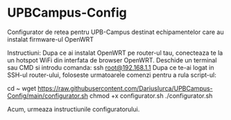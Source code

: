 # UPBCampus-Config
Configurator de retea pentru UPB-Campus destinat echipamentelor care au instalat firmware-ul OpenWRT

Instructiuni:
Dupa ce ai instalat OpenWRT pe router-ul tau, conecteaza te la un hotspot WiFi din interfata de browser OpenWRT.
Deschide un terminal sau CMD si introdu comanda: ssh root@192.168.1.1
Dupa ce te-ai logat in SSH-ul router-ului, foloseste urmatoarele comenzi pentru a rula script-ul:

cd ~
wget https://raw.githubusercontent.com/DariusIurca/UPBCampus-Config/main/configurator.sh
chmod +x configurator.sh
./configurator.sh

Acum, urmeaza instructiunile configuratorului.
